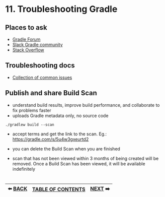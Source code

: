 # 11. Troubleshooting Gradle

## Places to ask

- [Gradle Forum](https://discuss.gradle.org/c/help-discuss/14)
- [Slack Gradle community](https://www.linen.dev/s/gradle-community)
- [Stack Overflow](https://stackoverflow.com/questions/tagged/gradle)

## Troubleshooting docs

- [Collection of common issues](https://docs.gradle.org/current/userguide/troubleshooting.html)

## Publish and share Build Scan

- understand build results, improve build performance, and collaborate to fix problems faster
- uploads Gradle metadata only, no source code

`./gradlew build --scan`
- accept terms and get the link to the scan. Eg.: https://gradle.com/s/5u4w3gxeurtd2

- you can delete the Build Scan when you are finished
- scan that has not been viewed within 3 months of being created will be removed. Once a Build Scan has been viewed, it will be available indefinitely

#   
|:arrow_left: [BACK](https://github.com/yanamlnk/gradle-notes/blob/main/contents/10-multi-project-build/README.md)|[TABLE OF CONTENTS](https://github.com/yanamlnk/gradle-notes#table-of-contents)|[NEXT](https://github.com/yanamlnk/gradle-notes/blob/main/resources/README.md) :arrow_right:|
| --- | --- | --- |
